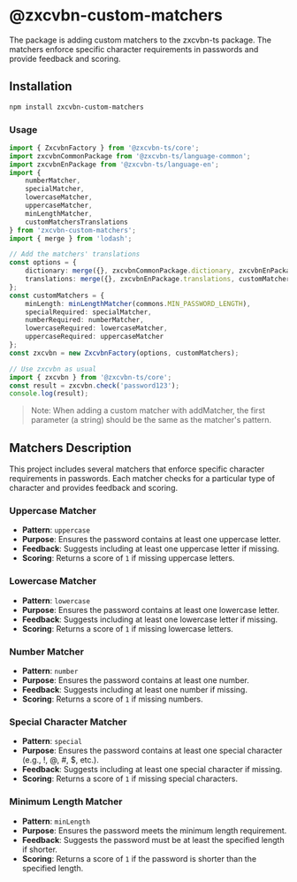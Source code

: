 # @zxcvbn-custom-matchers

The package is adding custom matchers to the zxcvbn-ts package. The matchers enforce specific character requirements in passwords and provide feedback and scoring.

## Installation
```sh
npm install zxcvbn-custom-matchers
```

### Usage
```ts
import { ZxcvbnFactory } from '@zxcvbn-ts/core';
import zxcvbnCommonPackage from '@zxcvbn-ts/language-common';
import zxcvbnEnPackage from '@zxcvbn-ts/language-en';
import {
    numberMatcher,
    specialMatcher,
    lowercaseMatcher,
    uppercaseMatcher,
    minLengthMatcher,
    customMatchersTranslations
} from 'zxcvbn-custom-matchers';
import { merge } from 'lodash';

// Add the matchers' translations
const options = {
    dictionary: merge({}, zxcvbnCommonPackage.dictionary, zxcvbnEnPackage.dictionary),
    translations: merge({}, zxcvbnEnPackage.translations, customMatchersTranslations)
};
const customMatchers = {
    minLength: minLengthMatcher(commons.MIN_PASSWORD_LENGTH),
    specialRequired: specialMatcher,
    numberRequired: numberMatcher,
    lowercaseRequired: lowercaseMatcher,
    uppercaseRequired: uppercaseMatcher
};
const zxcvbn = new ZxcvbnFactory(options, customMatchers);

// Use zxcvbn as usual
import { zxcvbn } from '@zxcvbn-ts/core';
const result = zxcvbn.check('password123');
console.log(result);
```

>Note: When adding a custom matcher with addMatcher, the first parameter (a string) should be the same as the matcher's pattern.

## Matchers Description

This project includes several matchers that enforce specific character requirements in passwords. Each matcher checks for a particular type of character and provides feedback and scoring.

### Uppercase Matcher

- **Pattern**: `uppercase`
- **Purpose**: Ensures the password contains at least one uppercase letter.
- **Feedback**: Suggests including at least one uppercase letter if missing.
- **Scoring**: Returns a score of `1` if missing uppercase letters.

### Lowercase Matcher

- **Pattern**: `lowercase`
- **Purpose**: Ensures the password contains at least one lowercase letter.
- **Feedback**: Suggests including at least one lowercase letter if missing.
- **Scoring**: Returns a score of `1` if missing lowercase letters.

### Number Matcher

- **Pattern**: `number`
- **Purpose**: Ensures the password contains at least one number.
- **Feedback**: Suggests including at least one number if missing.
- **Scoring**: Returns a score of `1` if missing numbers.

### Special Character Matcher

- **Pattern**: `special`
- **Purpose**: Ensures the password contains at least one special character (e.g., !, @, #, $, etc.).
- **Feedback**: Suggests including at least one special character if missing.
- **Scoring**: Returns a score of `1` if missing special characters.

### Minimum Length Matcher

- **Pattern**: `minLength`
- **Purpose**: Ensures the password meets the minimum length requirement.
- **Feedback**: Suggests the password must be at least the specified length if shorter.
- **Scoring**: Returns a score of `1` if the password is shorter than the specified length.
